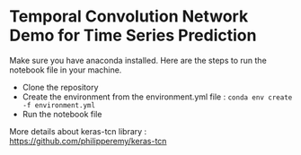 # Temporal Convolution Network Demo for Time Series Prediction

Make sure you have anaconda installed. Here are the steps to run the notebook file in your machine.

- Clone the repository
- Create the environment from the environment.yml file : `conda env create -f environment.yml`
- Run the notebook file

More details about keras-tcn library : https://github.com/philipperemy/keras-tcn

